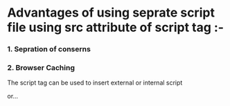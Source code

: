 # Advantages of using seprate script file using src attribute of script tag :-

###  1. Sepration of conserns
###  2. Browser Caching

The script tag can be used to insert external or internal script
<script>
  alert("hello")
</script>
or...
<script src="script.js" ></script>
